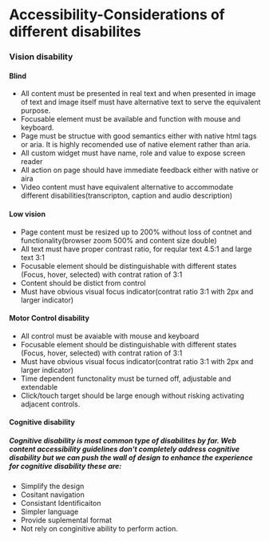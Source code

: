 # Accessibility-Considerations of different disabilites
### Vision disability
#### Blind
* All content must be presented in real text and when presented in image of text and image itself must have alternative text to serve the equivalent purpose.
* Focusable element must be available and function with mouse and keyboard.
* Page must be structue with good semantics either with native html tags or aria. It is highly recomended use of native element rather than aria.
* All custom widget must have name, role and value to expose screen reader
* All action on page should have immediate feedback either with native or aira
* Video content must have equivalent alternative to accommodate different disabilities(transcripton, caption and audio description)
#### Low vision
* Page content must be resized up to 200% without loss of contnet and functionality(browser zoom 500% and content size double)
* All text must have proper contrast ratio, for reqular text 4.5:1 and large text 3:1
* Focusable element should be distinguishable with different states (Focus, hover, selected) with contrat ration of 3:1
* Content should be distict from control
* Must have obvious visual focus indicator(contrat ratio 3:1 with 2px and larger indicator)
#### Motor Control disability
* All control must be avaiable with mouse and keyboard
* Focusable element should be distinguishable with different states (Focus, hover, selected) with contrat ration of 3:1
* Must have obvious visual focus indicator(contrat ratio 3:1 with 2px and larger indicator)
* Time dependent functonality must be turned off, adjustable and extendable
* Click/touch target should be large enough without risking activating adjacent controls.

#### Cognitive disability
##### Cognitive disability is most common type of disabilites by far. Web content accessibility guidelines don't completely address cognitive disability but we can push the wall of design to enhance the experience for cognitive disability these are:
* Simplify the design
* Cositant navigation
* Consistant Identificaiton
* Simpler language
* Provide suplemental format
* Not rely on conginitive ability to perform action.

